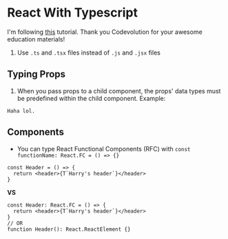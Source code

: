 # React With Typescript

I'm following [this](https://youtube.com/playlist?list=PLC3y8-rFHvwi1AXijGTKM0BKtHzVC-LSK) tutorial. Thank you Codevolution for your awesome education materials!

1. Use `.ts` and `.tsx` files instead of `.js` and `.jsx` files

## Typing Props

1. When you pass props to a child component, the props' data types must be predefined within the child component. Example:

```
Haha lol.
```

## Components

- You can type React Functional Components (RFC) with `const functionName: React.FC = () => {}`

```
const Header = () => {
  return <header>{T`Harry's header`}</header>
}
```

**VS**

```
const Header: React.FC = () => {
  return <header>{T`Harry's header`}</header>
}
// OR
function Header(): React.ReactElement {}
```
